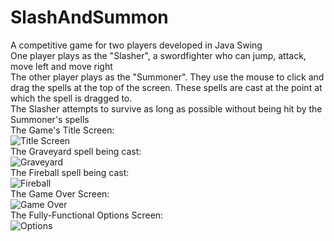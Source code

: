 # SlashAndSummon
A competitive game for two players developed in Java Swing<br/>
One player plays as the "Slasher", a swordfighter who can jump, attack, move left and move right<br/>
The other player plays as the "Summoner". They use the mouse to click and drag the spells at the top of the screen. These spells are cast at the point at which the spell is dragged to.<br/>
The Slasher attempts to survive as long as possible without being hit by the Summoner's spells<br/>
The Game's Title Screen:<br/>
![Title Screen](https://i.imgur.com/Nn6qLHD.jpg)<br/>
The Graveyard spell being cast:<br/>
![Graveyard](https://i.imgur.com/AmcVRmJ.png)<br/>
The Fireball spell being cast:<br/>
![Fireball](https://i.imgur.com/6Um4Yfx.png)<br/>
The Game Over Screen:<br/>
![Game Over](https://i.imgur.com/rnf7Vdr.jpg)<br/>
The Fully-Functional Options Screen:<br/>
![Options](https://i.imgur.com/Tcfq20f.jpg)<br/>
